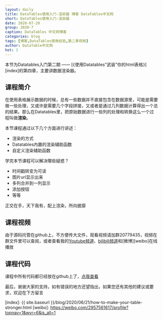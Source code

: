```yaml
---
layout: daily
title: DataTables使用入门-渲染器 博客 DataTables中文网
short: DataTables使用入门-渲染器
date: 2020-07-20
group: 2020-7
caption: DataTables 中文网博客
categories: blog
tags: [博客,DataTables使用经验,第二季视频]
author: DataTable中文网
hot: 1
---
```


本节为Datatables入门第二期 —— [《使用Datatables"武装"你的html表格》][index]的第四章，主要讲数据渲染器。

## 课程简介

在使用表格展示数据的时候，总有一些数据并不直接包含在数据源里，可能是需要做一些处理，又或许是需要几个字段拼接，又或者是通过几列数据计算得出一个总的结果。那么在Datatables里，把原始数据进行一些列的处理和转换这么一个过程叫做**渲染**。
<!--more-->

本节课程通过以下几个方面进行讲述：

- 渲染的方式
- Datatables内置的渲染辅助函数
- 自定义渲染辅助函数

学完本节课程可以解决哪些疑惑？

- 时间戳转变为可读
- 图片url显示出来
- 多列合并到一列显示
- 添加按钮
- 等等

正交在手，天下我有，配上渲染，所向披靡

## 课程视频

由于源码托管在github上，不方便传大文件，观看视频请加群20779435，视频在群文件里可以查阅，或者查看我的[Youtube频道][youtube]、[bilibili频道][bilibili]和[微博][weibo]在线播放

## 课程代码

课程中所有代码都已经放在github上了，[点我查看][github]

最后，谢谢大家的支持，如有错误的地方还望指出，如果您还有其他的建议或要求，欢迎在下方留言


[youtube]: https://www.youtube.com/playlist?list=PLfl1Raz12t6s43Fb--qDoIsBPKHEme7FO
[bilibili]: https://space.bilibili.com/618644465/channel/detail?cid=133983
[github]: https://github.com/ssy341/datatables-season2/tree/master/example01
[index]: {{ site.baseurl }}/blog/2020/06/21/how-to-make-your-table-stronger.html
[weibo]: https://weibo.com/2957561617/profile?topnav=1&wvr=6&is_all=1
